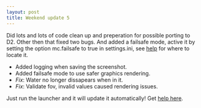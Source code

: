 ```yaml
---
layout: post
title: Weekend update 5
---
```


Did lots and lots of code clean up and preperation for possible porting to D2.
Other then that fixed two bugs. And added a failsafe mode, active it by
setting the option mc.failsafe to true in settings.ini, see [help](/help.html)
for where to locate it.

 * Added logging when saving the screenshot.
 * Added failsafe mode to use safer graphics rendering.
 * _Fix_: Water no longer dissapears when in it.
 * _Fix_: Validate fov, invalid values caused rendering issues.

Just run the launcher and it will update it automatically!
Get [help here](/help.html). 
